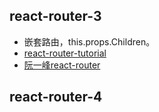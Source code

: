## react-router-3

* 嵌套路由，this.props.Children。
* [react-router-tutorial](https://github.com/reactjs/react-router-tutorial/tree/master/lessons)
* [阮一峰react-router](http://www.ruanyifeng.com/blog/2016/05/react_router.html)

## react-router-4

